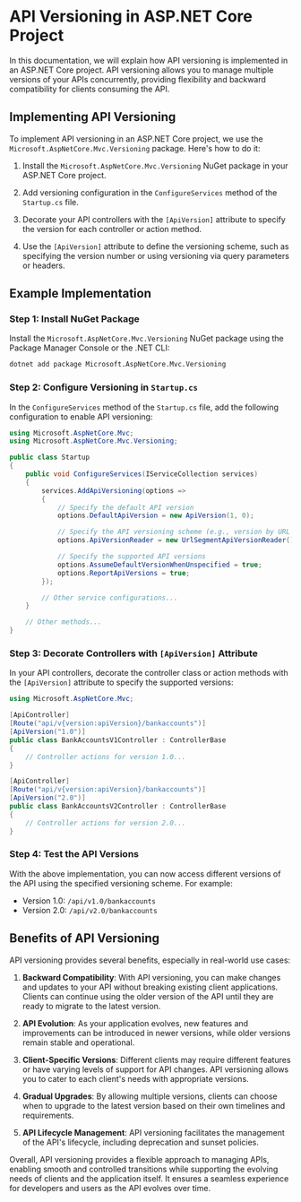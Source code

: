 # API Versioning in ASP.NET Core Project

In this documentation, we will explain how API versioning is implemented in an ASP.NET Core project. API versioning allows you to manage multiple versions of your APIs concurrently, providing flexibility and backward compatibility for clients consuming the API.

## Implementing API Versioning

To implement API versioning in an ASP.NET Core project, we use the `Microsoft.AspNetCore.Mvc.Versioning` package. Here's how to do it:

1. Install the `Microsoft.AspNetCore.Mvc.Versioning` NuGet package in your ASP.NET Core project.

2. Add versioning configuration in the `ConfigureServices` method of the `Startup.cs` file.

3. Decorate your API controllers with the `[ApiVersion]` attribute to specify the version for each controller or action method.

4. Use the `[ApiVersion]` attribute to define the versioning scheme, such as specifying the version number or using versioning via query parameters or headers.

## Example Implementation

### Step 1: Install NuGet Package

Install the `Microsoft.AspNetCore.Mvc.Versioning` NuGet package using the Package Manager Console or the .NET CLI:

```bash
dotnet add package Microsoft.AspNetCore.Mvc.Versioning
```

### Step 2: Configure Versioning in `Startup.cs`

In the `ConfigureServices` method of the `Startup.cs` file, add the following configuration to enable API versioning:

```csharp
using Microsoft.AspNetCore.Mvc;
using Microsoft.AspNetCore.Mvc.Versioning;

public class Startup
{
    public void ConfigureServices(IServiceCollection services)
    {
        services.AddApiVersioning(options =>
        {
            // Specify the default API version
            options.DefaultApiVersion = new ApiVersion(1, 0);

            // Specify the API versioning scheme (e.g., version by URL segment, query parameter, or header)
            options.ApiVersionReader = new UrlSegmentApiVersionReader();

            // Specify the supported API versions
            options.AssumeDefaultVersionWhenUnspecified = true;
            options.ReportApiVersions = true;
        });

        // Other service configurations...
    }

    // Other methods...
}
```

### Step 3: Decorate Controllers with `[ApiVersion]` Attribute

In your API controllers, decorate the controller class or action methods with the `[ApiVersion]` attribute to specify the supported versions:

```csharp
using Microsoft.AspNetCore.Mvc;

[ApiController]
[Route("api/v{version:apiVersion}/bankaccounts")]
[ApiVersion("1.0")]
public class BankAccountsV1Controller : ControllerBase
{
    // Controller actions for version 1.0...
}

[ApiController]
[Route("api/v{version:apiVersion}/bankaccounts")]
[ApiVersion("2.0")]
public class BankAccountsV2Controller : ControllerBase
{
    // Controller actions for version 2.0...
}
```

### Step 4: Test the API Versions

With the above implementation, you can now access different versions of the API using the specified versioning scheme. For example:

- Version 1.0: `/api/v1.0/bankaccounts`
- Version 2.0: `/api/v2.0/bankaccounts`

## Benefits of API Versioning

API versioning provides several benefits, especially in real-world use cases:

1. **Backward Compatibility**: With API versioning, you can make changes and updates to your API without breaking existing client applications. Clients can continue using the older version of the API until they are ready to migrate to the latest version.

2. **API Evolution**: As your application evolves, new features and improvements can be introduced in newer versions, while older versions remain stable and operational.

3. **Client-Specific Versions**: Different clients may require different features or have varying levels of support for API changes. API versioning allows you to cater to each client's needs with appropriate versions.

4. **Gradual Upgrades**: By allowing multiple versions, clients can choose when to upgrade to the latest version based on their own timelines and requirements.

5. **API Lifecycle Management**: API versioning facilitates the management of the API's lifecycle, including deprecation and sunset policies.

Overall, API versioning provides a flexible approach to managing APIs, enabling smooth and controlled transitions while supporting the evolving needs of clients and the application itself. It ensures a seamless experience for developers and users as the API evolves over time.
